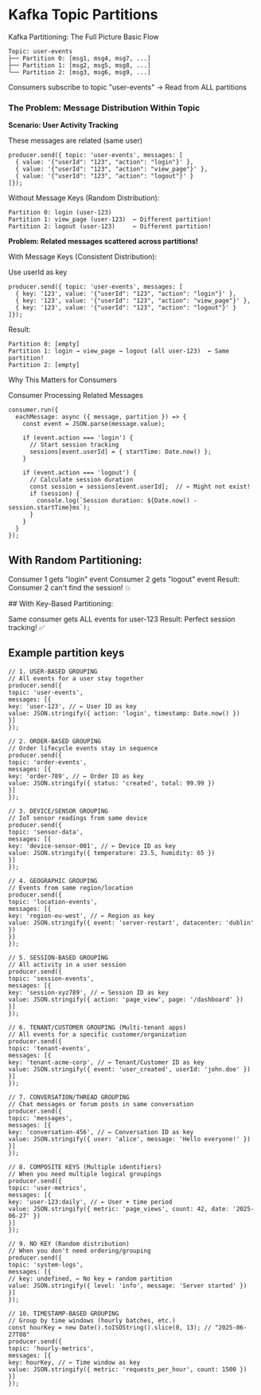 # Kafka Topic Partitions

Kafka Partitioning: The Full Picture
Basic Flow

```:bash
Topic: user-events
├── Partition 0: [msg1, msg4, msg7, ...]
├── Partition 1: [msg2, msg5, msg8, ...]
└── Partition 2: [msg3, msg6, msg9, ...]
```

Consumers subscribe to topic "user-events" → Read from ALL partitions

### The Problem: Message Distribution Within Topic

**Scenario: User Activity Tracking**

These messages are related (same user)

```:javascript
producer.send({ topic: 'user-events', messages: [
  { value: '{"userId": "123", "action": "login"}' },
  { value: '{"userId": "123", "action": "view_page"}' },
  { value: '{"userId": "123", "action": "logout"}' }
]});
```

Without Message Keys (Random Distribution):

```:bash
Partition 0: login (user-123)
Partition 1: view_page (user-123)  ← Different partition!
Partition 2: logout (user-123)     ← Different partition!

```

**Problem: Related messages scattered across partitions!**

With Message Keys (Consistent Distribution):

Use userId as key

```:bash
producer.send({ topic: 'user-events', messages: [
  { key: '123', value: '{"userId": "123", "action": "login"}' },
  { key: '123', value: '{"userId": "123", "action": "view_page"}' },
  { key: '123', value: '{"userId": "123", "action": "logout"}' }
]});

```

Result:

```:bash
Partition 0: [empty]
Partition 1: login → view_page → logout (all user-123)  ← Same partition!
Partition 2: [empty]

```

Why This Matters for Consumers

Consumer Processing Related Messages

```:bash
consumer.run({
  eachMessage: async ({ message, partition }) => {
    const event = JSON.parse(message.value);

    if (event.action === 'login') {
      // Start session tracking
      sessions[event.userId] = { startTime: Date.now() };
    }

    if (event.action === 'logout') {
      // Calculate session duration
      const session = sessions[event.userId];  // ← Might not exist!
      if (session) {
        console.log(`Session duration: ${Date.now() - session.startTime}ms`);
      }
    }
  }
});
```

## With Random Partitioning:

Consumer 1 gets "login" event
Consumer 2 gets "logout" event
Result: Consumer 2 can't find the session! 💥

## With Key-Based Partitioning:

Same consumer gets ALL events for user-123
Result: Perfect session tracking! ✅

## Example partition keys

```:bash
// 1. USER-BASED GROUPING
// All events for a user stay together
producer.send({
topic: 'user-events',
messages: [{
key: 'user-123', // ← User ID as key
value: JSON.stringify({ action: 'login', timestamp: Date.now() })
}]
});

// 2. ORDER-BASED GROUPING
// Order lifecycle events stay in sequence
producer.send({
topic: 'order-events',
messages: [{
key: 'order-789', // ← Order ID as key
value: JSON.stringify({ status: 'created', total: 99.99 })
}]
});

// 3. DEVICE/SENSOR GROUPING
// IoT sensor readings from same device
producer.send({
topic: 'sensor-data',
messages: [{
key: 'device-sensor-001', // ← Device ID as key
value: JSON.stringify({ temperature: 23.5, humidity: 65 })
}]
});

// 4. GEOGRAPHIC GROUPING
// Events from same region/location
producer.send({
topic: 'location-events',
messages: [{
key: 'region-eu-west', // ← Region as key
value: JSON.stringify({ event: 'server-restart', datacenter: 'dublin' })
}]
});

// 5. SESSION-BASED GROUPING
// All activity in a user session
producer.send({
topic: 'session-events',
messages: [{
key: 'session-xyz789', // ← Session ID as key
value: JSON.stringify({ action: 'page_view', page: '/dashboard' })
}]
});

// 6. TENANT/CUSTOMER GROUPING (Multi-tenant apps)
// All events for a specific customer/organization
producer.send({
topic: 'tenant-events',
messages: [{
key: 'tenant-acme-corp', // ← Tenant/Customer ID as key
value: JSON.stringify({ event: 'user_created', userId: 'john.doe' })
}]
});

// 7. CONVERSATION/THREAD GROUPING
// Chat messages or forum posts in same conversation
producer.send({
topic: 'messages',
messages: [{
key: 'conversation-456', // ← Conversation ID as key
value: JSON.stringify({ user: 'alice', message: 'Hello everyone!' })
}]
});

// 8. COMPOSITE KEYS (Multiple identifiers)
// When you need multiple logical groupings
producer.send({
topic: 'user-metrics',
messages: [{
key: 'user-123:daily', // ← User + time period
value: JSON.stringify({ metric: 'page_views', count: 42, date: '2025-06-27' })
}]
});

// 9. NO KEY (Random distribution)
// When you don't need ordering/grouping
producer.send({
topic: 'system-logs',
messages: [{
// key: undefined, ← No key = random partition
value: JSON.stringify({ level: 'info', message: 'Server started' })
}]
});

// 10. TIMESTAMP-BASED GROUPING
// Group by time windows (hourly batches, etc.)
const hourKey = new Date().toISOString().slice(0, 13); // "2025-06-27T08"
producer.send({
topic: 'hourly-metrics',
messages: [{
key: hourKey, // ← Time window as key
value: JSON.stringify({ metric: 'requests_per_hour', count: 1500 })
}]
});

```
